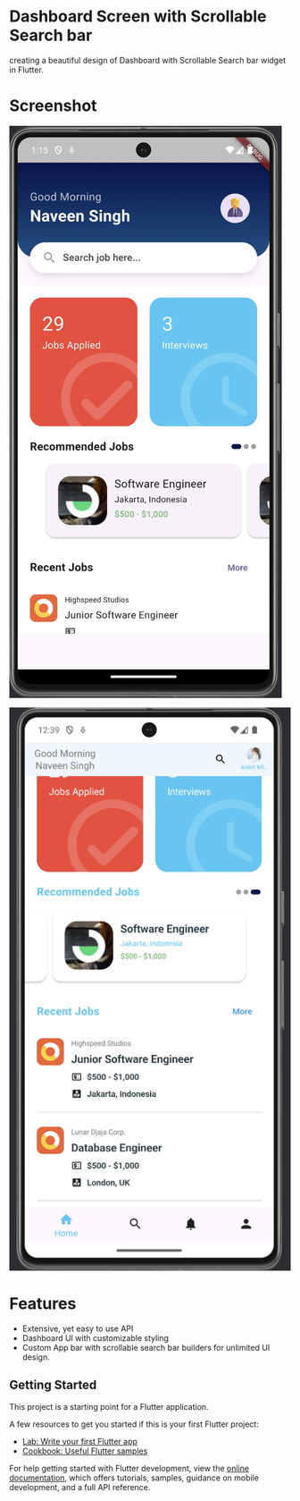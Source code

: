 # Dashboard Screen with Scrollable Search bar

creating a beautiful design of Dashboard with Scrollable Search bar widget in Flutter.


# Screenshot

![Alt text](/assets/Screenshot0.png?raw=true "Dashobard Screen 1")

![Alt text](/assets/screenshot1.png?raw=true "Dashobard Screen 2")

# Features

- Extensive, yet easy to use API
- Dashboard UI with customizable styling
- Custom App bar with scrollable search bar builders for unlimited UI design.

## Getting Started

This project is a starting point for a Flutter application.

A few resources to get you started if this is your first Flutter project:

- [Lab: Write your first Flutter app](https://docs.flutter.dev/get-started/codelab)
- [Cookbook: Useful Flutter samples](https://docs.flutter.dev/cookbook)

For help getting started with Flutter development, view the
[online documentation](https://docs.flutter.dev/), which offers tutorials,
samples, guidance on mobile development, and a full API reference.
